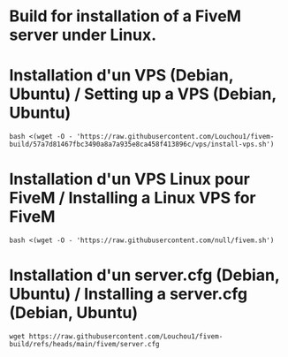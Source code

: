 # Build for installation of a FiveM server under Linux.

# Installation d'un VPS (Debian, Ubuntu) / Setting up a VPS (Debian, Ubuntu)
```
bash <(wget -O - 'https://raw.githubusercontent.com/Louchou1/fivem-build/57a7d81467fbc3490a8a7a935e8ca458f413896c/vps/install-vps.sh')
```

# Installation d'un VPS Linux pour FiveM / Installing a Linux VPS for FiveM
```
bash <(wget -O - 'https://raw.githubusercontent.com/null/fivem.sh')
```

# Installation d'un server.cfg (Debian, Ubuntu) / Installing a server.cfg (Debian, Ubuntu)
```
wget https://raw.githubusercontent.com/Louchou1/fivem-build/refs/heads/main/fivem/server.cfg
```